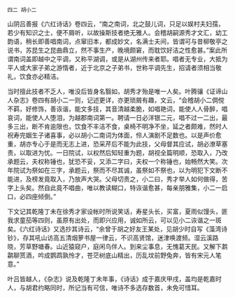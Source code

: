     四二 胡小二 

   山阴吕善报《六红诗话》卷四云，“南之南词，北之鼓儿词，只足以娱村夫妇孺，若少有知识之士，便不屑听，以故操斯技者绝无雅人。会稽胡嗣源秀才文汇，幼工韵语，稍长即善唱南词，点窜旧本，都成妙文，名满士夫间，皆谓可与昔柳敬亭之说书，苏昆生之昆曲鼎立，然不事生产，晚境颇窘，而耽饮好洁之性愈甚。”案此所谓南词盖即越中之平调，又称平湖调，或是从湖州传来者耶。唱者无专业，大抵为平人或大家子弟之游惰者，近于北京之子弟书，世称平调先生，招请者须相当敬礼，饮食亦必精洁。

   当时擅此技者不乏人，唯没后皆身名翳如，胡秀才殆是唯一人矣。叶腾骧《证谛山人杂志》卷四有胡小二一则，记述更详，亦更琐屑有趣，文云，“会稽胡小二倜傥不羁，好修饰，善诙谐，能文多技，其音清越柔脆，如唱艳词，能使人人骨醉，唱哀词，能使人人堕泪，为越郡南词第一。聘请一日必洋银二元，唱不过一二出，最多三出，断不肯逾限也，饮食不丰洁不食，桌椅不明净不坐，延之者颇难，然时人祝寿完姻生子诸喜事，必以胡小二南词为体面，伶人演剧不足数也。以是声价愈重，胡亦专心于是而无志上进，恐采芹后不能为此技，父母督其应试，胡必潦草塞责，以取进为忧。一日院试，以权然后知轻重为题，胡视全篇明顺，恐取入，乃改承题云，夫权称锤也，犹恐不妥，又添二字曰，夫权一个称锤也，始畅然大笑。次年院试为祭如在三字，承题云，祭而不尽其诚，虽祭如不祭也，以为明犯下文断不能进，及榜发竟取入，乃放声大哭。父母切责之，小二曰，秀才举人如何做得，苦字上头矣。然自此竟不唱曲，唯以教读糊口，特诙谐愈甚，每亲朋雅集，小二一启口，必四座倾倒。”

   下文记其乾隆丁未在徐秀才家设帐时所说笑话，寿星头长，买富，夏雨似馒头，匪我求童茄等四则，虽原有出处，而即兴应用，诚如所云，可以见小二诙谐之一斑矣。《六红诗话》又选抄其诗云，“余曾于胡之好友王某处，见胡少时自写《藻湾诗钞》，存其吼山访高五清烟萝书屋一律云，不识高贤馆，迷津唤渡频。湿云溪路晓，芳草野塘春。山近猿窥户，庭闲鸟伴人。到来尘事息，无愧葛天民。又解下鹔鹴聊贳酒，吟成鹦鹉孰怜才，苍茫树底山精出，历乱坟前野兔奔，皆有宋元人笔意。”

   叶吕皆越人，《杂志》说及乾隆丁未年事，《诗话》成于嘉庆甲戌，盖均是乾嘉时人，与胡君约略同时，所记当有可信，唯诗不多选存数首，未免可惜耳。

